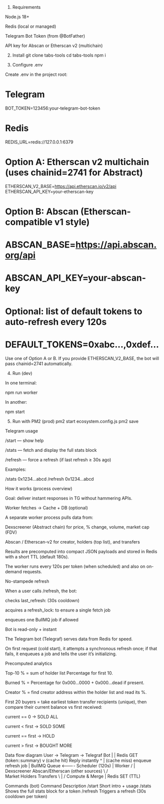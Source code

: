 1) Requirements

Node.js 18+

Redis (local or managed)

Telegram Bot Token (from @BotFather)

API key for Abscan or Etherscan v2 (multichain)

2) Install
git clone <your repo> tabs-tools
cd tabs-tools
npm i

3) Configure .env

Create .env in the project root:

# Telegram
BOT_TOKEN=123456:your-telegram-bot-token

# Redis
REDIS_URL=redis://127.0.0.1:6379

# Option A: Etherscan v2 multichain (uses chainid=2741 for Abstract)
ETHERSCAN_V2_BASE=https://api.etherscan.io/v2/api
ETHERSCAN_API_KEY=your-etherscan-key

# Option B: Abscan (Etherscan-compatible v1 style)
# ABSCAN_BASE=https://api.abscan.org/api
# ABSCAN_API_KEY=your-abscan-key

# Optional: list of default tokens to auto-refresh every 120s
# DEFAULT_TOKENS=0xabc...,0xdef...


Use one of Option A or B. If you provide ETHERSCAN_V2_BASE, the bot will pass chainid=2741 automatically.

4) Run (dev)

In one terminal:

npm run worker


In another:

npm start

5) Run with PM2 (prod)
pm2 start ecosystem.config.js
pm2 save

Telegram usage

/start — show help

/stats <contract> — fetch and display the full stats block

/refresh <contract> — force a refresh (if last refresh ≥ 30s ago)

Examples:

/stats 0x1234...abcd
/refresh 0x1234...abcd

How it works (process overview)

Goal: deliver instant responses in TG without hammering APIs.

Worker fetches → Cache + DB (optional)

A separate worker process pulls data from:

Dexscreener (Abstract chain) for price, % change, volume, market cap (FDV)

Abscan / Etherscan-v2 for creator, holders (top list), and transfers

Results are precomputed into compact JSON payloads and stored in Redis with a short TTL (default 180s).

The worker runs every 120s per token (when scheduled) and also on on-demand requests.

No-stampede refresh

When a user calls /refresh, the bot:

checks last_refresh:<token> (30s cooldown)

acquires a refresh_lock:<token> to ensure a single fetch job

enqueues one BullMQ job if allowed

Bot is read-only + instant

The Telegram bot (Telegraf) serves data from Redis for speed.

On first request (cold start), it attempts a synchronous refresh once; if that fails, it enqueues a job and tells the user it’s initializing.

Precomputed analytics

Top-10 % = sum of holder list Percentage for first 10.

Burned % = Percentage for 0x000…0000 + 0x000…dead if present.

Creator % = find creator address within the holder list and read its %.

First 20 buyers = take earliest token transfer recipients (unique), then compare their current balance vs first received:

current == 0 → SOLD ALL

current < first → SOLD SOME

current == first → HOLD

current > first → BOUGHT MORE

Data flow diagram
User -> Telegram -> Telegraf Bot
                      |
                      | Redis GET (token:<ca>:summary)
                      v
            (cache hit) Reply instantly
                      ^
                      | (cache miss)  enqueue refresh job
                      |
                   BullMQ Queue <---- Scheduler (120s)
                      |
                   Worker
             /        |         \
 Dexscreener   Abscan/Etherscan   (other sources)
      \           /        \
     Market   Holders   Transfers
          \      |         /
           Compute & Merge
                |
              Redis SET (TTL)

Commands (bot)
Command	Description
/start	Short intro + usage
/stats <contract>	Shows the full stats block for a token
/refresh <contract>	Triggers a refresh (30s cooldown per token)
